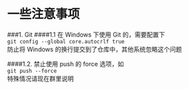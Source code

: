 一些注意事项
============
###1. Git
####1.1 在 Windows 下使用 Git 的，需要配置下  
`git config --global core.autocrlf true`   
防止将 Windows 的换行提交到了仓库中，其他系统忽略这个问题  

####1.2. 禁止使用 push 的 force 选项，如  
`git push --force`   
特殊情况请现在群里说明  
